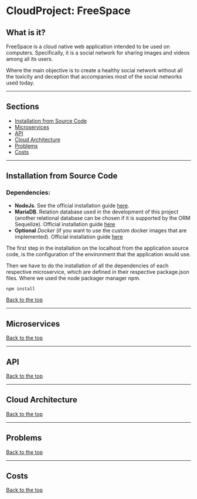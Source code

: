 # CloudProject: FreeSpace
## What is it?
FreeSpace is a cloud native web application intended to be used on computers. Specifically, it is a social network for sharing images and videos among all its users. 

Where the main objective is to create a healthy social network without all the toxicity and deception that accompanies most of the social networks used today. 

---

## Sections
- [Installation from Source Code](#installation-from-source-code)
- [Microservices](#microservices)
- [API](#api)
- [Cloud Architecture](#cloud-architecture)
- [Problems](#problems)
- [Costs](#costs)

---

## Installation from Source Code
### Dependencies:
- **NodeJs**. See the official installation guide [here](https://nodejs.org/en/download/).
- **MariaDB**. Relation database used in the development of this project (another relational database can be chosen if it is supported by the ORM Sequelize). 
Official installation guide [here](https://mariadb.org/download)
- **Optional** *Docker* (if you want to use the custom docker images that are implemented). Official installation guide [here](https://www.docker.com/products/docker-desktop/)

The first step in the installation on the localhost from the application source code, is the configuration of the environment that the application would use.

Then we have to do the installation of all the dependencies of each respective microservice, which are defined in their respective package.json files. Where we used the node packager manager npm.


``` bash 
npm install
```



[Back to the top](#cloudproject-freespace)

---

## Microservices
[Back to the top](#cloudproject-freespace)

---

## API
[Back to the top](#cloudproject-freespace)

---

## Cloud Architecture
[Back to the top](#cloudproject-freespace)

---

## Problems
[Back to the top](#cloudproject-freespace)

---

## Costs
[Back to the top](#cloudproject-freespace)
